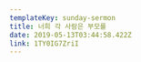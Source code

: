 ```yaml
---
templateKey: sunday-sermon
title: 너희 각 사람은 부모를
date: 2019-05-13T03:44:58.422Z
link: 1TY0IG7ZriI
---
```

